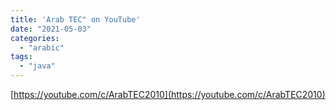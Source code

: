 ```yaml
---
title: 'Arab TEC" on YouTube'
date: "2021-05-03"
categories:
  - "arabic"
tags:
  - "java"
---
```


[https://youtube.com/c/ArabTEC2010](https://youtube.com/c/ArabTEC2010)
